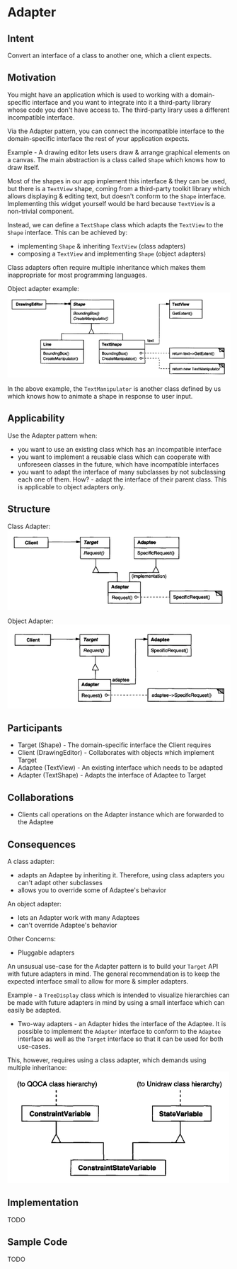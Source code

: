 # Adapter

## Intent
Convert an interface of a class to another one, which a client expects.

## Motivation
You might have an application which is used to working with a domain-specific interface and you want to integrate into it a third-party library whose code you don't have access to.
The third-party lirary uses a different incompatible interface.

Via the Adapter pattern, you can connect the incompatible interface to the domain-specific interface the rest of your application expects.

Example - A drawing editor lets users draw & arrange graphical elements on a canvas.
The main abstraction is a class called `Shape` which knows how to draw itself.

Most of the shapes in our app implement this interface & they can be used, but there is a `TextView` shape, coming from a third-party toolkit library which allows displaying & editing text, but doesn't conform to the `Shape` interface.
Implementing this widget yourself would be hard because `TextView` is a non-trivial component.

Instead, we can define a `TextShape` class which adapts the `TextView` to the `Shape` interface.
This can be achieved by:
 * implementing `Shape` & inheriting `TextView` (class adapters)
 * composing a `TextView` and implementing `Shape` (object adapters)

Class adapters often require multiple inheritance which makes them inappropriate for most programming languages.

Object adapter example:
![Object Adapter Example](images/object-adapter-example.png)

In the above example, the `TextManipulator` is another class defined by us which knows how to animate a shape in response to user input.

## Applicability
Use the Adapter pattern when:
 * you want to use an existing class which has an incompatible interface
 * you want to implement a reusable class which can cooperate with unforeseen classes in the future, which have incompatible interfaces
 * you want to adapt the interface of many subclasses by not subclassing each one of them. How? - adapt the interface of their parent class. This is applicable to object adapters only.

## Structure
Class Adapter:
![Class Adapter](images/class-adapter.png)

Object Adapter:
![Object Adapter](images/object-adapter.png)

## Participants
 * Target (Shape) - The domain-specific interface the Client requires
 * Client (DrawingEditor) - Collaborates with objects which implement Target
 * Adaptee (TextView) - An existing interface which needs to be adapted
 * Adapter (TextShape) - Adapts the interface of Adaptee to Target

## Collaborations
 * Clients call operations on the Adapter instance which are forwarded to the Adaptee

## Consequences
A class adapter:
 * adapts an Adaptee by inheriting it. Therefore, using class adapters you can't adapt other subclasses
 * allows you to override some of Adaptee's behavior

An object adapter:
 * lets an Adapter work with many Adaptees
 * can't override Adaptee's behavior

Other Concerns:
 * Pluggable adapters
 
An unsusual use-case for the Adapter pattern is to build your `Target` API with future adapters in mind. 
The general recommendation is to keep the expected interface small to allow for more & simpler adapters.

Example - a `TreeDisplay` class which is intended to visualize hierarchies can be made with future adapters in mind by using a small interface which can easily be adapted.

 * Two-way adapters - an Adapter hides the interface of the Adaptee. 
It is possible to implement the `Adapter` interface to conform to the `Adaptee` interface as well as the `Target` interface so that it can be used for both use-cases.

This, however, requires using a class adapter, which demands using multiple inheritance:
![Two-way adapter example](images/two-way-adapter.png)

## Implementation
TODO

## Sample Code
TODO
